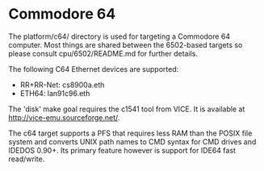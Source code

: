 Commodore 64
============

The platform/c64/ directory is used for targeting a Commodore 64 computer.
Most things are shared between the 6502-based targets so please consult
cpu/6502/README.md for further details.

The following C64 Ethernet devices are supported:

- RR+RR-Net: cs8900a.eth
- ETH64:     lan91c96.eth

The 'disk' make goal requires the c1541 tool from VICE. It is available at
http://vice-emu.sourceforge.net/.

The c64 target supports a PFS that requires less RAM than the POSIX file system
and converts UNIX path names to CMD syntax for CMD drives and IDEDOS 0.90+. Its
primary feature however is support for IDE64 fast read/write.
